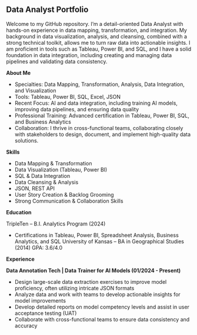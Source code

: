 ## Data Analyst Portfolio

Welcome to my GitHub repository. I’m a detail-oriented Data Analyst with hands-on experience in data mapping, transformation, and integration. My background in data visualization, analysis, and cleansing, combined with a strong technical toolkit, allows me to turn raw data into actionable insights. I am proficient in tools such as Tableau, Power BI, and SQL, and I have a solid foundation in data integration, including creating and managing data pipelines and validating data consistency.

**About Me**

* Specialties: Data Mapping, Transformation, Analysis, Data Integration, and Visualization
* Tools: Tableau, Power BI, SQL, Excel, JSON
* Recent Focus: AI and data integration, including training AI models, improving data pipelines, and ensuring data quality
* Professional Training: Advanced certification in Tableau, Power BI, SQL, and Business Analytics
* Collaboration: I thrive in cross-functional teams, collaborating closely with stakeholders to design, document, and implement high-quality data solutions.

**Skills**

* Data Mapping & Transformation
* Data Visualization (Tableau, Power BI)
* SQL & Data Integration
* Data Cleansing & Analysis
* JSON, REST API
* User Story Creation & Backlog Grooming
* Strong Communication & Collaboration Skills

**Education**

TripleTen – B.I. Analytics Program (2024)
* Certifications in Tableau, Power BI, Spreadsheet Analysis, Business Analytics, and SQL
University of Kansas – BA in Geographical Studies (2014) GPA: 3.6/4.0

**Experience**

**Data Annotation Tech | Data Trainer for AI Models (01/2024 - Present)**

* Design large-scale data extraction exercises to improve model proficiency, often utilizing intricate JSON formats
* Analyze data and work with teams to develop actionable insights for model improvements
* Develop detailed reports on model competency levels and assist in user acceptance testing (UAT)
* Collaborate with cross-functional teams to ensure data consistency and accuracy

